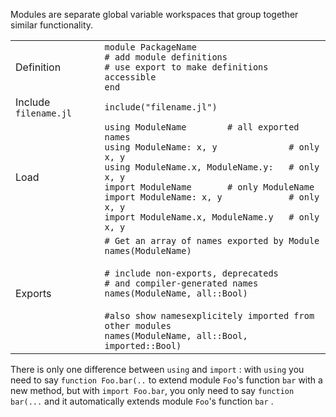 Modules are separate global variable workspaces that group together similar functionality.

|                       |                                                                                                                                                                                                                                                                                                                   |
| --------------------- | ----------------------------------------------------------------------------------------------------------------------------------------------------------------------------------------------------------------------------------------------------------------------------------------------------------------- |
| Definition            | `module PackageName`<br>`# add module definitions`<br>`# use export to make definitions accessible`<br>`end`                                                                                                                                                                                                      |
| Include `filename.jl` | `include("filename.jl")`                                                                                                                                                                                                                                                                                          |
| Load                  | `using ModuleName        # all exported names`<br>`using ModuleName: x, y              # only x, y`<br>`using ModuleName.x, ModuleName.y:   # only x, y`<br>`import ModuleName       # only ModuleName`<br>`import ModuleName: x, y             # only x, y`<br>`import ModuleName.x, ModuleName.y   # only x, y` |
| Exports               | `# Get an array of names exported by Module`<br>`names(ModuleName)`<br><br>`# include non-exports, deprecateds`<br>`# and compiler-generated names`<br>`names(ModuleName, all::Bool)`<br><br>`#also show namesexplicitely imported from other modules`<br>`names(ModuleName, all::Bool, imported::Bool)`          |

There is only one difference between `using` and `import` : with `using` you need to say
`function Foo.bar(..` to extend module `Foo`'s function `bar` with a new method, but
with `import Foo.bar`, you only need to say `function bar(...` and it automatically
extends module `Foo`'s function `bar` .
